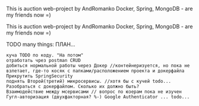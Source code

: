 This is auction web-project by AndRomanko
Docker, Spring, MongoDB - are my friends now =)


This is auction web-project by AndRomanko Docker, Spring, MongoDB - are my friends now =)

TODO many things: ПЛАН...

    куча TODO по коду. "На потом"
    отработать чрез postman CRUD
    добиться нормальной работы через Докер //контейнеризуется, но пока не взлетает, где-то косяк с папками/расположением проекта и докерфайла
    Прикрутить SpringSecurity
    поднять Второй(третий) микросервисы. //хотя бы с кучей todo... Разобраться с докерфайлом. Сколько их должно быть?
    Взаимодействие между мсервисами // вопрос по юзерам пока не изучен
    Гугл-авторизация (двухфакторная? %-) Google Authenticator ... todo...

